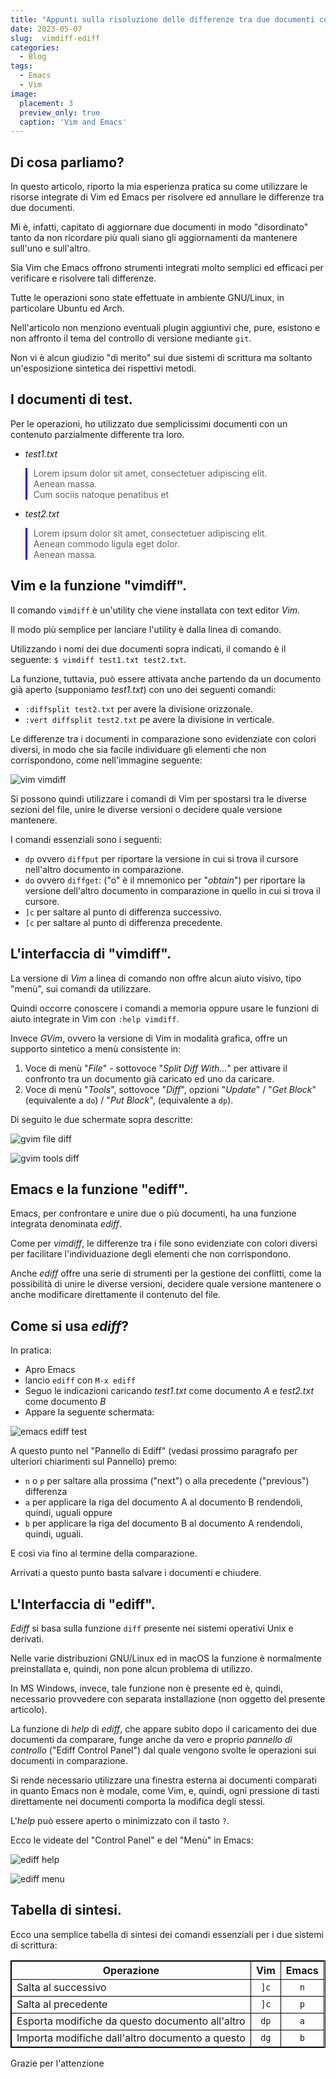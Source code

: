 ```yaml
---
title: "Appunti sulla risoluzione delle differenze tra due documenti con le risorse integrate di Vim ed Emacs"
date: 2023-05-07
slug:  vimdiff-ediff
categories:
  - Blog
tags:
  - Emacs
  - Vim
image:
  placement: 3
  preview_only: true 
  caption: 'Vim and Emacs'
---
```






## Di cosa parliamo?

In questo articolo, riporto la mia esperienza pratica su come utilizzare le risorse integrate di Vim ed Emacs per risolvere ed annullare le differenze tra due documenti.

Mi è, infatti, capitato di aggiornare due documenti in modo "disordinato" tanto  da non ricordare più quali siano gli aggiornamenti da mantenere sull'uno e sull'altro.

Sia Vim che Emacs offrono strumenti integrati molto semplici ed efficaci per verificare e risolvere tali differenze.

Tutte le operazioni sono state effettuate in ambiente GNU/Linux, in particolare Ubuntu ed Arch.

Nell'articolo non menziono eventuali plugin aggiuntivi che, pure, esistono e non affronto il tema del controllo di versione mediante `git`.

Non vi è alcun giudizio "di merito" sui  due sistemi di scrittura ma soltanto un'esposizione sintetica dei rispettivi metodi.

## I documenti di test. ##

Per le operazioni, ho utilizzato due semplicissimi documenti con un contenuto parzialmente differente tra loro.

- *test1.txt*

> Lorem ipsum dolor sit amet, consectetuer adipiscing elit.
>  <br>
> Aenean massa.
>  <br>
> Cum sociis natoque penatibus et

- *test2.txt*

> Lorem ipsum dolor sit amet, consectetuer adipiscing elit.
>  <br>
> Aenean commodo ligula eget dolor.
>  <br>
> Aenean massa.

## Vim e la funzione "vimdiff".

Il comando `vimdiff` è un'utility che viene installata con  text editor *Vim*.

Il modo più semplice per lanciare l'utility è dalla linea di comando.

Utilizzando i nomi dei due documenti sopra indicati, il comando è il seguente: `$ vimdiff test1.txt test2.txt`.

La funzione, tuttavia, può  essere attivata anche partendo da un documento già aperto (supponiamo *test1.txt*)  con uno dei seguenti comandi:

- `:diffsplit test2.txt` per avere la  divisione orizzonale.
- `:vert diffsplit test2.txt` pe avere la divisione in verticale.

Le differenze tra i documenti in comparazione sono evidenziate con colori diversi, in modo che sia facile individuare gli elementi che non corrispondono, come nell'immagine seguente:

![vim vimdiff](vim_vimdiff-frame.png)

Si possono quindi utilizzare i comandi di Vim per spostarsi tra le diverse sezioni del file, unire le diverse versioni o decidere quale versione mantenere.

I comandi essenziali sono i seguenti:

- `dp`              ovvero `diffput` per riportare la versione in cui si trova il cursore nell'altro documento in comparazione.
- `do`             ovvero `diffget`: ("o" è il mnemonico per  "*obtain*") per riportare la versione dell'altro documento in comparazione in quello in cui si trova il cursore.
- `]c`             per saltare al punto di  differenza successivo.
- `[c`             per saltare al punto di  differenza precedente.

## L'interfaccia di "vimdiff".

La versione di *Vim* a linea di comando non offre alcun aiuto visivo, tipo "menù", sui comandi da utilizzare.

Quindi occorre conoscere i comandi a memoria oppure usare le funzioni di aiuto integrate in Vim con `:help vimdiff`.

Invece *GVim*, ovvero la versione di Vim in modalità grafica, offre un supporto sintetico a menù consistente in:

1. Voce di menù "*File*" - sottovoce "*Split Diff With...*" per attivare il confronto tra un documento già caricato ed uno da caricare.
2. Voce di menù "*Tools*", sottovoce "*Diff*", opzioni "*Update*" / "*Get Block*" (equivalente a `do`) / "*Put Block*", (equivalente a `dp`).

Di seguito le due schermate sopra descritte:

![gvim file diff](gvim_file_diff-frame.png)

![gvim tools diff](gvim_tools_diff-frame.png)

## Emacs e la funzione "ediff".

Emacs, per  confrontare e unire due o più documenti,  ha una funzione integrata denominata *ediff*.

Come per *vimdiff*, le differenze tra i file sono evidenziate con colori diversi per facilitare l'individuazione degli elementi che non corrispondono.

Anche *ediff* offre una serie di strumenti per la gestione dei conflitti, come la possibilità di unire le diverse versioni, decidere quale versione mantenere o anche modificare direttamente il contenuto del file.

## Come si usa *ediff*? 

In pratica:

- Apro Emacs
- lancio `ediff` con `M-x ediff`
- Seguo le indicazioni caricando *test1.txt* come documento *A* e *test2.txt* come documento *B*
- Appare la seguente schermata:

![emacs ediff test](emacs_ediff_test-frame.png)

A questo punto nel "Pannello di Ediff" (vedasi prossimo paragrafo per ulteriori chiarimenti sul Pannello) premo:
- `n` o `p` per saltare alla prossima ("next") o alla precedente ("previous")  differenza
- `a` per applicare la riga del documento A al documento B rendendoli, quindi, uguali oppure
- `b` per applicare la riga del documento B al documento A rendendoli, quindi, uguali.

E così via fino al termine della comparazione.

Arrivati a questo punto basta salvare i documenti e chiudere.


## L'Interfaccia di "ediff".

*Ediff* si basa sulla funzione `diff` presente nei sistemi operativi Unix e derivati.

Nelle varie distribuzioni GNU/Linux ed in macOS la funzione è normalmente preinstallata e, quindi, non pone alcun problema di utilizzo.

In MS Windows, invece, tale funzione non è  presente ed è, quindi, necessario provvedere con separata installazione (non oggetto del presente articolo).

La funzione di *help* di *ediff*, che appare subito dopo il caricamento dei due documenti da comparare,  funge anche da  vero e proprio *pannello di controllo* ("Ediff Control Panel") dal quale vengono svolte le operazioni sui documenti in comparazione.

Si rende necessario utilizzare una finestra esterna ai documenti comparati in quanto Emacs non è modale, come Vim, e, quindi, ogni pressione di tasti direttamente nei documenti comporta la modifica degli stessi.

L'*help* può essere aperto o minimizzato con il tasto `?`.

Ecco le  videate del "Control Panel" e del "Menù" in Emacs:

![ediff help](ediff-help-frame.png)

![ediff menu](ediff-menu-frame.png)

## Tabella di sintesi.

Ecco una semplice tabella di sintesi dei comandi essenziali per i due sistemi di scrittura:

<style>
table {
    border-collapse: collapse;
}
table, th, td {
   border: 1px solid black;
}
blockquote {
    border-left: solid blue;
    padding-left: 10px;
}
</style>

|  Operazione      |    Vim       |  Emacs   	|
| ------------- | :-------------:  | :-------: |
|    Salta al successivo    |    `]c`          | `n`       |
|    Salta al precedente    |    `]c`          | `p`       |
| Esporta modifiche da questo documento all'altro | `dp` | `a`|
| Importa modifiche dall'altro documento a questo | `dg` | `b` | 


Grazie per l'attenzione
